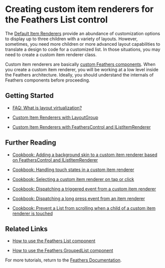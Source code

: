 # Creating custom item renderers for the Feathers List control

The [Default Item Renderers](default-item-renderers.html) provide an abundance of customization options to display up to three children with a variety of layouts. However, sometimes, you need more children or more advanced layout capabilities to translate a design to code for a customized list. In those situations, you may need to create a custom item renderer class.

Custom item renderers are basically [custom Feathers components](start.html#custom_components). When you create a custom item renderer, you will be working at a low level inside the Feathers architecture. Ideally, you should understand the internals of Feathers components before proceeding.

## Getting Started

-   [FAQ: What is layout virtualization?](faq/layout-virtualization.html)

-   [Custom Item Renderers with LayoutGroup](layout-group-item-renderers.html)

-   [Custom Item Renderers with FeathersControl and IListItemRenderer](feathers-control-item-renderers.html)

## Further Reading

-   [Cookbook: Adding a background skin to a custom item renderer based on FeathersControl and IListItemRenderer](cookbook/item-renderer-background-skin.html)

-   [Cookbook: Handling touch states in a custom item renderer](cookbook/item-renderer-touch-states.html)

-   [Cookbook: Selecting a custom item renderer on tap or click](cookbook/item-renderer-select-on-tap.html)

-   [Cookbook: Dispatching a triggered event from a custom item renderer](cookbook/item-renderer-triggered-on-tap.html)

-   [Cookbook: Dispatching a long press event from an item renderer](cookbook/item-renderer-long-press.html)

-   [Cookbook: Prevent a List from scrolling when a child of a custom item renderer is touched](cookbook/item-renderer-stop-scrolling.html)

## Related Links

-   [How to use the Feathers List component](list.html)

-   [How to use the Feathers GroupedList component](grouped-list.html)

For more tutorials, return to the [Feathers Documentation](start.html).


